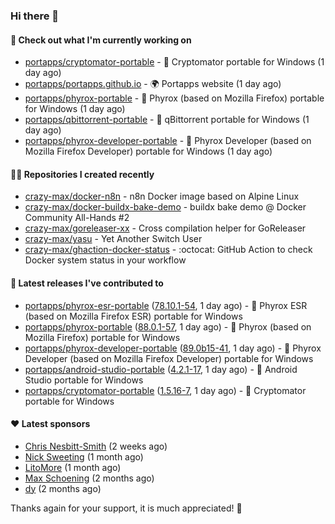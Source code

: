 ### Hi there 👋

#### 👷 Check out what I'm currently working on

- [portapps/cryptomator-portable](https://github.com/portapps/cryptomator-portable) - 🚀 Cryptomator portable for Windows (1 day ago)
- [portapps/portapps.github.io](https://github.com/portapps/portapps.github.io) - 🌍 Portapps website (1 day ago)
- [portapps/phyrox-portable](https://github.com/portapps/phyrox-portable) - 🚀 Phyrox (based on Mozilla Firefox) portable for Windows (1 day ago)
- [portapps/qbittorrent-portable](https://github.com/portapps/qbittorrent-portable) - 🚀 qBittorrent portable for Windows (1 day ago)
- [portapps/phyrox-developer-portable](https://github.com/portapps/phyrox-developer-portable) - 🚀 Phyrox Developer (based on Mozilla Firefox Developer) portable for Windows (1 day ago)

#### 👨‍💻 Repositories I created recently

- [crazy-max/docker-n8n](https://github.com/crazy-max/docker-n8n) - n8n Docker image based on Alpine Linux
- [crazy-max/docker-buildx-bake-demo](https://github.com/crazy-max/docker-buildx-bake-demo) - buildx bake demo @ Docker Community All-Hands #2
- [crazy-max/goreleaser-xx](https://github.com/crazy-max/goreleaser-xx) - Cross compilation helper for GoReleaser
- [crazy-max/yasu](https://github.com/crazy-max/yasu) - Yet Another Switch User
- [crazy-max/ghaction-docker-status](https://github.com/crazy-max/ghaction-docker-status) - :octocat: GitHub Action to check Docker system status in your workflow

#### 🚀 Latest releases I've contributed to

- [portapps/phyrox-esr-portable](https://github.com/portapps/phyrox-esr-portable) ([78.10.1-54](https://github.com/portapps/phyrox-esr-portable/releases/tag/78.10.1-54), 1 day ago) - 🚀 Phyrox ESR (based on Mozilla Firefox ESR) portable for Windows
- [portapps/phyrox-portable](https://github.com/portapps/phyrox-portable) ([88.0.1-57](https://github.com/portapps/phyrox-portable/releases/tag/88.0.1-57), 1 day ago) - 🚀 Phyrox (based on Mozilla Firefox) portable for Windows
- [portapps/phyrox-developer-portable](https://github.com/portapps/phyrox-developer-portable) ([89.0b15-41](https://github.com/portapps/phyrox-developer-portable/releases/tag/89.0b15-41), 1 day ago) - 🚀 Phyrox Developer (based on Mozilla Firefox Developer) portable for Windows
- [portapps/android-studio-portable](https://github.com/portapps/android-studio-portable) ([4.2.1-17](https://github.com/portapps/android-studio-portable/releases/tag/4.2.1-17), 1 day ago) - 🚀 Android Studio portable for Windows
- [portapps/cryptomator-portable](https://github.com/portapps/cryptomator-portable) ([1.5.16-7](https://github.com/portapps/cryptomator-portable/releases/tag/1.5.16-7), 1 day ago) - 🚀 Cryptomator portable for Windows

#### ❤️ Latest sponsors
- [Chris Nesbitt-Smith](https://github.com/chrisns) (2 weeks ago)
- [Nick Sweeting](https://github.com/pirate) (1 month ago)
- [LitoMore](https://github.com/LitoMore) (1 month ago)
- [Max Schoening](https://github.com/max) (2 months ago)
- [dy](https://github.com/dyipon) (2 months ago)

Thanks again for your support, it is much appreciated! 🙏
